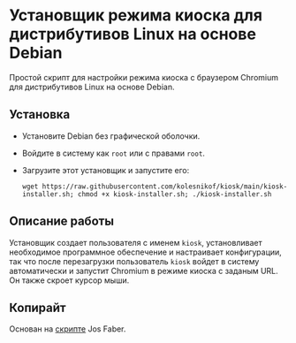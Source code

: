 # Установщик режима киоска для дистрибутивов Linux на основе Debian

Простой скрипт для настройки режима киоска с браузером Chromium для дистрибутивов Linux на основе Debian.

## Установка
* Установите Debian без графической оболочки.
* Войдите в систему как `root` или с правами `root`.
* Загрузите этот установщик и запустите его:

  ```shell
  wget https://raw.githubusercontent.com/kolesnikof/kiosk/main/kiosk-installer.sh; chmod +x kiosk-installer.sh; ./kiosk-installer.sh
  ```

## Описание работы
Установщик создает пользователя с именем `kiosk`, установливает необходимое программное обеспечение и настраивает конфигурации, так что после перезагрузки пользователь `kiosk` войдет в систему автоматически и запустит Chromium в режиме киоска с заданым URL. Он также скроет курсор мыши.

## Копирайт
Основан на [скрипте](https://github.com/josfaber/debian-kiosk-installer) Jos Faber.
